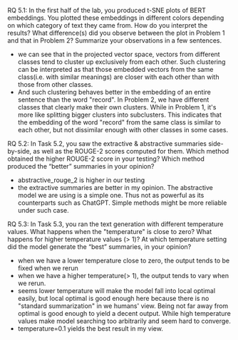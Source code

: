RQ 5.1: In the first half of the lab, you produced t-SNE plots of BERT embeddings. You plotted these embeddings in different colors depending on which category of text they came from. How do you interpret the results? What difference(s) did you observe between the plot in Problem 1 and that in Problem 2? Summarize your observations in a few sentences.  
    
- we can see that in the projected vector space, vectors from different classes tend to cluster up exclusively from each other. Such clustering can be interpreted as that those embedded vectors from the same class(i.e. with similar meanings) are closer with each other than with those from other classes.
-  And such clustering behaves better in the embedding of an entire sentence than the word "record". In Problem 2, we have different classes that clearly make their own clusters. While in Problem 1, it's more like splitting bigger clusters into subclusters. This indicates that the embedding of the word "record" from the same class is similar to each other, but not dissimilar enough with other classes in some cases.

RQ 5.2: In Task 5.2, you saw the extractive & abstractive summaries side-by-side, as well as the ROUGE-2 scores computed for them. Which method obtained the higher ROUGE-2 score in your testing? Which method produced the “better” summaries in your opinion?  

- abstractive_rouge_2 is higher in our testing
- the extractive summaries are better in my opinion. The abstractive model we are using is a simple one. Thus not as powerful as its counterparts such as ChatGPT. Simple methods might be more reliable under such case.

RQ 5.3: In Task 5.3, you ran the text generation with different temperature values. What happens when the "temperature" is close to zero? What happens for higher temperature values (> 1)? At which temperature setting did the model generate the “best” summaries, in your opinion?  

- when we have a lower temperature close to zero, the output tends to be fixed when we rerun
- when we have a higher temperature(> 1), the output tends to vary when we rerun.
- seems lower temperature will make the model fall into local optimal easily, but local optimal is good enough here because there is no "standard summarization" in we humans' view. Being not far away from optimal is good enough to yield a decent output. While high temperature values make model searching too arbitrarily and seem hard to converge.
- temperature=0.1 yields the best result in my view.